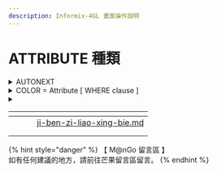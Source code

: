 ```yaml
---
description: Informix-4GL 畫面操作說明
---
```


# ATTRIBUTE 種類

<details>

<summary>AUTONEXT</summary>

若該欄資料輸入填滿，系統自動換下一欄位，無須按 ENTER

</details>

<details>

<summary>COLOR = Attribute [ WHERE clause ]</summary>

設定該欄位的顏色或文字粗細。

</details>

<details>

<summary></summary>



</details>

<table data-view="cards"><thead><tr><th></th><th></th><th></th><th data-hidden data-card-target data-type="content-ref"></th></tr></thead><tbody><tr><td></td><td></td><td></td><td><a href="../../../../java/di-san-zhang-zi-liao-xing-bie/ji-ben-zi-liao-xing-bie.md">ji-ben-zi-liao-xing-bie.md</a></td></tr><tr><td></td><td></td><td></td><td></td></tr><tr><td></td><td></td><td></td><td></td></tr></tbody></table>



{% hint style="danger" %}
【 M@nGo 留言區 】\
如有任何建議的地方，請前往芒果留言區留言。
{% endhint %}
